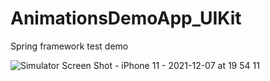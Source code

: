 # AnimationsDemoApp_UIKit

Spring framework test demo

![Simulator Screen Shot - iPhone 11 - 2021-12-07 at 19 54 11](https://user-images.githubusercontent.com/77058534/145072396-6fccf689-bd0d-4047-835f-e9552fa49cfd.png)
